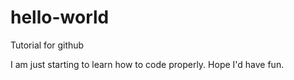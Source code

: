 # hello-world
Tutorial for github

I am just starting to learn how to code properly.
Hope I'd have fun.
